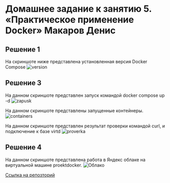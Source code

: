 # Домашнее задание к занятию 5. «Практическое применение Docker» Макаров Денис

## Решение 1

На скриншоте ниже представлена установленная версия Docker Compose 
![version](https://github.com/user-attachments/assets/788a5975-f756-4f6d-a172-101df8a2c319)

## Решение 3
На данном скриншоте представлен запуск командой docker compose up -d
![zapusk](https://github.com/user-attachments/assets/9303bafd-a3d3-4fc2-a67f-0a8df275a818)

На данном скриншоте представлены запущенные контейнеры.
![containers](https://github.com/user-attachments/assets/7757caff-ec88-471b-9674-3ec5b7cbaaf5)

На данном скриншоте представлен результат проверки командой curl, и подключение к базе virtd
![proverka](https://github.com/user-attachments/assets/85130591-73ac-4b8a-b605-1d7dc045931d)


## Решение 4

На данном скриншоте представлена работа в Яндекс облаке на виртуальной машине proektdocker.
![Облако](https://github.com/user-attachments/assets/47dd380a-fb24-45bd-8a8c-07f6ff037c60)

[Ссылка на репозторий](https://github.com/Makarov-Denis/shvirtd-example-python)
 
